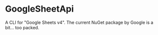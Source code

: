 # GoogleSheetApi
A CLI for "Google Sheets v4". The current NuGet package by Google is a bit... too packed.
